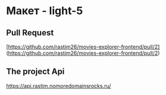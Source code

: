 # Макет - light-5

## Pull Request
[https://github.com/rastim26/movies-explorer-frontend/pull/2] (https://github.com/rastim26/movies-explorer-frontend/pull/2)

## The project Api
https://api.rastim.nomoredomainsrocks.ru/

